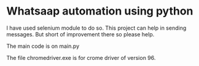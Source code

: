# Whatsaap automation using python
I have used selenium module to do so.
This project can help in sending messages.
But short of improvement there so please help.

The main code is on main.py

The file chromedriver.exe is for crome driver of version 96.

